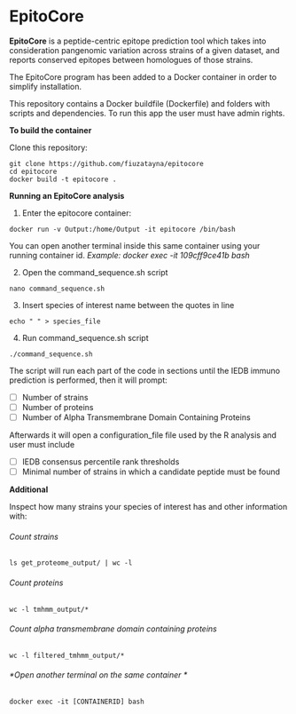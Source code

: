 # EpitoCore

**EpitoCore** is a peptide-centric epitope prediction tool which takes into consideration pangenomic variation across strains of a given dataset, and reports conserved epitopes between homologues of those strains.

The EpitoCore program has been added to a Docker container in order to simplify installation.

This repository contains a Docker buildfile (Dockerfile) and folders with scripts and dependencies. To run this app the user must have admin rights.

**To build the container** 

Clone this repository:

```console
git clone https://github.com/fiuzatayna/epitocore
cd epitocore
docker build -t epitocore .
```

**Running an EpitoCore analysis**

1. Enter the epitocore container:

```console
docker run -v Output:/home/Output -it epitocore /bin/bash
```

You can open another terminal inside this same container using your running container id. 
*Example: docker exec -it 109cff9ce41b bash*

2. Open the command_sequence.sh script

```console
nano command_sequence.sh
```

3. Insert species of interest name between the quotes in line

```console
echo " " > species_file
```

4. Run command_sequence.sh script

```console
./command_sequence.sh
```

The script will run each part of the code in sections until the IEDB immuno prediction is performed, then it will prompt:

- [ ] Number of strains
- [ ] Number of proteins
- [ ] Number of Alpha Transmembrane Domain Containing Proteins

Afterwards it will open a configuration_file file used by the R analysis and user must include

- [ ] IEDB consensus percentile rank thresholds
- [ ] Minimal number of strains in which a candidate peptide must be found

**Additional**

Inspect how many strains your species of interest has and other information with:

###### *Count strains*
```console
ls get_proteome_output/ | wc -l
```

###### *Count proteins*
```console
wc -l tmhmm_output/*
```

###### *Count alpha transmembrane domain containing proteins*
```console
wc -l filtered_tmhmm_output/*
```


###### *Open another terminal on the same container *
```console
docker exec -it [CONTAINERID] bash
```


<!---
6. Configure parameters for epitope selection 

```console
nano /scripts/configuration_file.R
```

7. Execute the r_command_sequence.sh 

```console
chmod u+x r_command_sequence.sh
./r_command_sequence.sh
```

8. Export results to your host machine
-->


